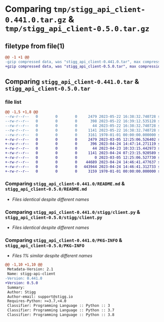 # Comparing `tmp/stigg_api_client-0.441.0.tar.gz` & `tmp/stigg_api_client-0.5.0.tar.gz`

## filetype from file(1)

```diff
@@ -1 +1 @@
-gzip compressed data, was "stigg_api_client-0.441.0.tar", max compression
+gzip compressed data, was "stigg_api_client-0.5.0.tar", max compression
```

## Comparing `stigg_api_client-0.441.0.tar` & `stigg_api_client-0.5.0.tar`

### file list

```diff
@@ -1,5 +1,8 @@
--rw-r--r--   0        0        0     2479 2023-05-22 16:38:32.740728 stigg_api_client-0.441.0/README.md
--rw-r--r--   0        0        0      398 2023-05-22 16:39:12.535128 stigg_api_client-0.441.0/pyproject.toml
--rw-r--r--   0        0        0       44 2023-05-22 16:38:32.740728 stigg_api_client-0.441.0/stigg/__init__.py
--rw-r--r--   0        0        0     1141 2023-05-22 16:38:32.740728 stigg_api_client-0.441.0/stigg/client.py
--rw-r--r--   0        0        0     3161 1970-01-01 00:00:00.000000 stigg_api_client-0.441.0/PKG-INFO
+-rw-r--r--   0        0        0     2479 2023-03-05 12:25:06.526402 stigg_api_client-0.5.0/README.md
+-rw-r--r--   0        0        0      396 2023-04-24 14:47:14.271119 stigg_api_client-0.5.0/pyproject.toml
+-rw-r--r--   0        0        0       44 2023-04-23 10:33:15.442973 stigg_api_client-0.5.0/stigg/__init__.py
+-rw-r--r--   0        0        0     1141 2023-04-24 07:23:15.920589 stigg_api_client-0.5.0/stigg/client.py
+-rw-r--r--   0        0        0        0 2023-03-05 12:25:06.527730 stigg_api_client-0.5.0/stigg/generated/__init__.py
+-rw-r--r--   0        0        0    44689 2023-04-24 14:46:41.477637 stigg_api_client-0.5.0/stigg/generated/operations.py
+-rw-r--r--   0        0        0   443944 2023-04-24 14:46:41.312733 stigg_api_client-0.5.0/stigg/generated/schema.py
+-rw-r--r--   0        0        0     3159 1970-01-01 00:00:00.000000 stigg_api_client-0.5.0/PKG-INFO
```

### Comparing `stigg_api_client-0.441.0/README.md` & `stigg_api_client-0.5.0/README.md`

 * *Files identical despite different names*

### Comparing `stigg_api_client-0.441.0/stigg/client.py` & `stigg_api_client-0.5.0/stigg/client.py`

 * *Files identical despite different names*

### Comparing `stigg_api_client-0.441.0/PKG-INFO` & `stigg_api_client-0.5.0/PKG-INFO`

 * *Files 1% similar despite different names*

```diff
@@ -1,10 +1,10 @@
 Metadata-Version: 2.1
 Name: stigg-api-client
-Version: 0.441.0
+Version: 0.5.0
 Summary: 
 Author: Stigg
 Author-email: support@stigg.io
 Requires-Python: >=3.7,<4.0
 Classifier: Programming Language :: Python :: 3
 Classifier: Programming Language :: Python :: 3.7
 Classifier: Programming Language :: Python :: 3.8
```

